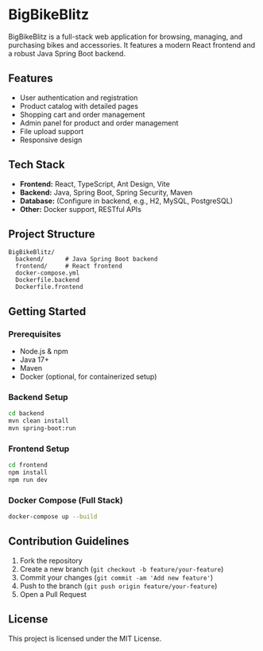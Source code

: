 # BigBikeBlitz

BigBikeBlitz is a full-stack web application for browsing, managing, and purchasing bikes and accessories. It features a modern React frontend and a robust Java Spring Boot backend.

## Features
- User authentication and registration
- Product catalog with detailed pages
- Shopping cart and order management
- Admin panel for product and order management
- File upload support
- Responsive design

## Tech Stack
- **Frontend:** React, TypeScript, Ant Design, Vite
- **Backend:** Java, Spring Boot, Spring Security, Maven
- **Database:** (Configure in backend, e.g., H2, MySQL, PostgreSQL)
- **Other:** Docker support, RESTful APIs

## Project Structure
```
BigBikeBlitz/
  backend/      # Java Spring Boot backend
  frontend/     # React frontend
  docker-compose.yml
  Dockerfile.backend
  Dockerfile.frontend
```

## Getting Started

### Prerequisites
- Node.js & npm
- Java 17+
- Maven
- Docker (optional, for containerized setup)

### Backend Setup
```bash
cd backend
mvn clean install
mvn spring-boot:run
```

### Frontend Setup
```bash
cd frontend
npm install
npm run dev
```

### Docker Compose (Full Stack)
```bash
docker-compose up --build
```

## Contribution Guidelines
1. Fork the repository
2. Create a new branch (`git checkout -b feature/your-feature`)
3. Commit your changes (`git commit -am 'Add new feature'`)
4. Push to the branch (`git push origin feature/your-feature`)
5. Open a Pull Request

## License
This project is licensed under the MIT License. 